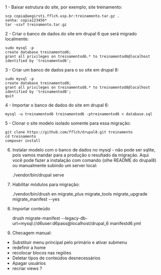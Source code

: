 1 - Baixar estrutura do site, por exemplo, site treinamento:

    scp copia@aegirsti.fflch.usp.br:treinamento.tar.gz .
    senha: copia123456*
    tar -vzxf treinamento.tar.gz

2 - Criar o banco de dados do site em drupal 6 que será migrado localmente:

    sudo mysql -p
    create database treinamentod6;
    grant all privileges on treinamentod6.* to treinamentod6@localhost identified by 'treinamentod6';

3 - Criar um banco de dados para o so site em drupal 8:

    sudo mysql -p
    create database treinamentod8;
    grant all privileges on treinamentod8.* to treinamentod8@localhost identified by 'treinamentod8';
    quit

4 - Importar o banco de dados do site em drupal 6:

    mysql -u treinamentod6 treinamentod6 -ptreinamentod6 < database.sql

5 - Clonar o site modelo isolado somente para essa migração:

    git clone https://github.com/fflch/drupal8.git treinamento
    cd treinamento
    composer install

6. Instalar modelo com o banco de dados no mysql - não pode ser sqlite, pois vamos mandar para a produção o resultado da migração. Aqui você pode fazer a instalação com comando (olhe README do drupal8) ou manualmente subindo um server local:

    ./vendor/bin/drupal serve

7. Habilitar módulos para migração:

    ./vendor/bin/drush en migrate_plus migrate_tools migrate_upgrade migrate_manifest --yes

8.  Importar conteúdo

    drush migrate-manifest --legacy-db-url=mysql://d6user:d6pass@localhost/drupal_6 manifestd6.yml

9. Checagem manual:

 - Substituir menu principal pelo primário e ativar submenu
 - redefinir a home
 - recolocar blocos nas regiões
 - Deletar tipos de conteúdos desnecessários
 - Apagar  usuários
 - recriar views ?


















